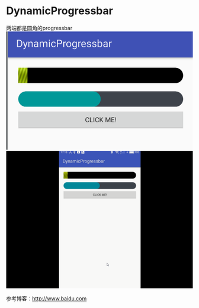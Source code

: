 # DynamicProgressbar
两端都是圆角的progressbar
![image](https://github.com/lizhongze123/DynamicProgressbar/blob/master/test1.png)
![image](https://github.com/lizhongze123/DynamicProgressbar/blob/master/test.gif)

参考博客：http://www.baidu.com
